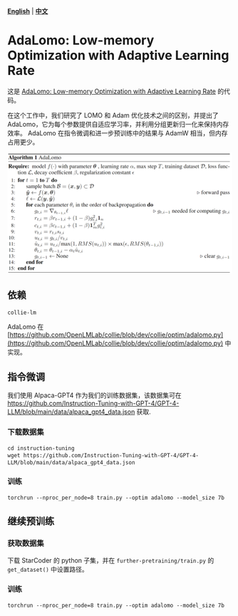 [**English**](./README.md) | [**中文**](./README_ZH.md)

# AdaLomo: Low-memory Optimization with Adaptive Learning Rate

这是 [AdaLomo: Low-memory Optimization with Adaptive Learning Rate](https://arxiv.org/pdf/2310.10195.pdf) 的代码。

在这个工作中，我们研究了 LOMO 和 Adam 优化技术之间的区别，并提出了 AdaLomo，它为每个参数提供自适应学习率，并利用分组更新归一化来保持内存效率。
AdaLomo 在指令微调和进一步预训练中的结果与 AdamW 相当，但内存占用更少。

![AdaLomo](../assets/adalomo_algorithm.png)

## 依赖
```shell
collie-lm
```

AdaLomo 在 [https://github.com/OpenLMLab/collie/blob/dev/collie/optim/adalomo.py](https://github.com/OpenLMLab/collie/blob/dev/collie/optim/adalomo.py) 中实现。

## 指令微调
我们使用 Alpaca-GPT4 作为我们的训练数据集，该数据集可在 https://github.com/Instruction-Tuning-with-GPT-4/GPT-4-LLM/blob/main/data/alpaca_gpt4_data.json 获取.

### 下载数据集
```shell
cd instruction-tuning
wget https://github.com/Instruction-Tuning-with-GPT-4/GPT-4-LLM/blob/main/data/alpaca_gpt4_data.json
```

### 训练
```shell
torchrun --nproc_per_node=8 train.py --optim adalomo --model_size 7b
```

## 继续预训练

### 获取数据集

下载 StarCoder 的 python 子集，并在 `further-pretraining/train.py` 的 `get_dataset()` 中设置路径。

### 训练
```shell
torchrun --nproc_per_node=8 train.py --optim adalomo --model_size 7b
```

